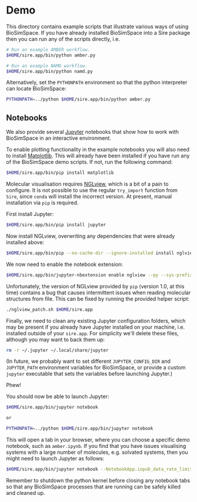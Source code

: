 # Demo

This directory contains example scripts that illustrate various ways of using
BioSimSpace. If you have already installed BioSimSpace into a Sire package then
you can run any of the scripts directly, i.e.

```bash
# Run an example AMBER workflow.
$HOME/sire.app/bin/python amber.py

# Run an example NAMD workflow.
$HOME/sire.app/bin/python namd.py
```

Alternatively, set the `PYTHONPATH` environment so that the python interpreter
can locate BioSimSpace:

```bash
PYTHONPATH=../python $HOME/sire.app/bin/python amber.py
```
## Notebooks

We also provide several [Jupyter](http://jupyter.org) notebooks that show how
to work with BioSimSpace in an interactive environment.

To enable plotting functionality in the example notebooks you will also need
to install [Matplotlib](https://matplotlib.org). This will already have been
installed if you have run any of the BioSimSpace demo scripts. If not, run
the following command:

```bash
$HOME/sire.app/bin/pip install matplotlib
```

Molecular visualisation requires [NGLview](https://github.com/arose/nglview),
which is a bit of a pain to configure. It is not possible to use the regular
`try_import` function from `Sire`, since `conda` will install the incorrect
version. At present, manual installation via `pip` is required.

First install Jupyter:
```bash
$HOME/sire.app/bin/pip install jupyter
```

Now install NGLview, overwriting any dependencies that were already installed above:
```bash
$HOME/sire.app/bin/pip --no-cache-dir --ignore-installed install nglview
```

We now need to enable the notebook extension:
```bash
$HOME/sire.app/bin/jupyter-nbextension enable nglview --py --sys-prefix
```

Unfortunately, the version of NGLview provided by `pip` (version 1.0, at this
time) contains a bug that causes intermittent issues when reading molecular
structures from file. This can be fixed by running the provided helper
script:

```bash
./nglview_patch.sh $HOME/sire.app
```

Finally, we need to clean any existing Jupyter configuration folders, which
may be present if you already have Jupyter installed on your machine, i.e.
installed outside of your `sire.app`. For simplicity we'll delete these files,
although you may want to back them up:

```bash
rm -r ~/.jupyter ~/.local/share/jupyter
```

(In future, we probably want to set different `JUPYTER_CONFIG_DIR` and
`JUPYTER_PATH` environment variables for BioSimSpace, or provide a custom
`jupyter` executable that sets the variables before launching Jupyter.)

Phew!

You should now be able to launch Jupyter:

```bash
$HOME/sire.app/bin/jupyter notebook

or

PYTHONPATH=../python $HOME/sire.app/bin/jupyter notebook
```

This will open a tab in your browser, where you can choose a specific demo
notebook, such as `amber.ipynb`. If you find that you have issues visualising
systems with a large number of molecules, e.g. solvated systems, then you
might need to launch Jupyter as follows:

```bash
$HOME/sire.app/bin/jupyter notebook --NotebookApp.iopub_data_rate_limit=10000000
```

Remember to shutdown the python kernel before closing any notebook tabs so that
any BioSimSpace processes that are running can be safely killed and cleaned up.
